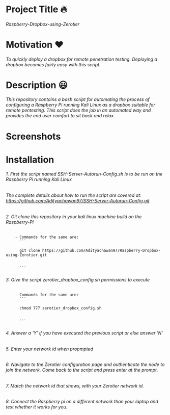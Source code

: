# Project Title :fire:
###### Raspberry-Dropbox-using-Zerotier

# Motivation :heart:
###### To quickly deploy a dropbox for remote penetration testing. Deploying a dropbox becomes fairly easy with this script.

# Description :smiley:
###### This repository contains a bash script for automating the process of configuring a Raspberry Pi running Kali Linux as a dropbox suitable for remote pentesting. This script does the job in an automated way and provides the end user comfort to sit back and relax.

# Screenshots


# Installation

###### 1. First the script named SSH-Server-Autorun-Config.sh is to be run on the Raspberry Pi running Kali Linux
###### The complete details about how to run the script are covered at: https://github.com/Adityachawan97/SSH-Server-Autorun-Config.git

###### 2. Git clone this repository in your kali linux machine build on the Raspberry-Pi
        - Commands for the same are:
          ```
          
          git clone https://github.com/Adityachawan97/Raspberry-Dropbox-using-Zerotier.git
          
          
          ```

###### 3. Give the script zerotier_dropbox_config.sh permissions to execute 
        - Commands for the same are:
          ```
          
          chmod 777 zerotier_dropbox_config.sh
          
          
          ```
      
###### 4. Answer a 'Y' if you have executed the previous script or else answer 'N'

###### 5. Enter your network id when propmpted

###### 6. Navigate to the Zerotier configuration page and authenticate the node to join the network. Come back to the script and press enter at the prompt.

###### 7. Match the network id that shows, with your Zerotier network id.

###### 8. Connect the Raspberry pi on a different network than your laptop and test whether it works for you.

        
